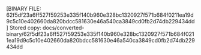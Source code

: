 [BINARY FILE: 62f5df23a6ff527f59253e335f140b960e328bc1320927f571b684f0211ea19d9c5c10e402660da820bdcc581630e46a540ca3849cd0fb2d74db229434dd]
Stored copy: docs/converted-binary/62f5df23a6ff527f59253e335f140b960e328bc1320927f571b684f0211ea19d9c5c10e402660da820bdcc581630e46a540ca3849cd0fb2d74db229434dd
